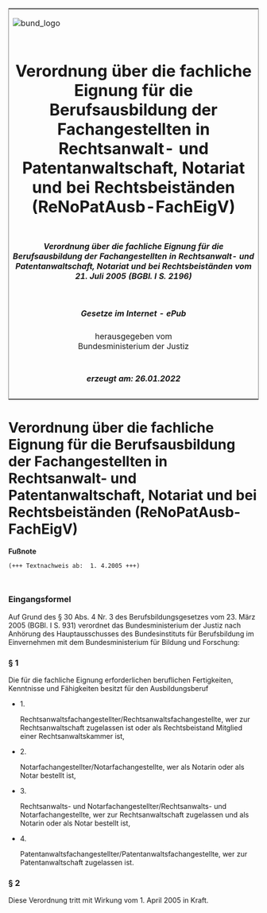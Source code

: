 <span id="DECKBLATT.html"></span>

<table border="0" frame="border" width="100%">

<tr valign="top">

<td align="left">

![bund\_logo](BfJ_2021_Web_de_de.gif)

</td>

<td align="right">

 

</td>

</tr>

<tr align="center" valign="middle">

<td colspan="2">

# Verordnung über die fachliche Eignung für die Berufsausbildung der Fachangestellten in Rechtsanwalt- und Patentanwaltschaft, Notariat und bei Rechtsbeiständen (ReNoPatAusb-FachEigV)

</td>

</tr>

<tr align="center" valign="middle">

<td colspan="2">

##### Verordnung über die fachliche Eignung für die Berufsausbildung der Fachangestellten in Rechtsanwalt- und Patentanwaltschaft, Notariat und bei Rechtsbeiständen vom 21. Juli 2005 (BGBl. I S. 2196)

</td>

</tr>

<tr align="center" valign="middle">

<td colspan="2">

  
  

##### Gesetze im Internet - ePub  
  
herausgegeben vom  
Bundesministerium der Justiz

</td>

</tr>

<tr align="center" valign="bottom">

<td colspan="2">

  
  

##### erzeugt am: 26.01.2022

</td>

</tr>

</table>

<span id="BJNR219600005.html"></span>

# Verordnung über die fachliche Eignung für die Berufsausbildung der Fachangestellten in Rechtsanwalt- und Patentanwaltschaft, Notariat und bei Rechtsbeiständen (ReNoPatAusb-FachEigV)

<div>

  
**Fußnote**

<div class="jnhtml">

<div>

<div class="jurAbsatz">

  

``` 
(+++ Textnachweis ab:  1. 4.2005 +++)

 
```

</div>

</div>

</div>

</div>

<span id="BJNR219600005BJNE000100000.html"></span>

### Eingangsformel  

<div>

<div class="jnhtml">

<div>

<div class="jurAbsatz">

Auf Grund des § 30 Abs. 4 Nr. 3 des Berufsbildungsgesetzes vom 23. März
2005 (BGBl. I S. 931) verordnet das Bundesministerium der Justiz nach
Anhörung des Hauptausschusses des Bundesinstituts für Berufsbildung im
Einvernehmen mit dem Bundesministerium für Bildung und Forschung:

</div>

</div>

</div>

</div>

<span id="BJNR219600005BJNE000200000.html"></span>

### § 1  

<div>

<div class="jnhtml">

<div>

<div class="jurAbsatz">

Die für die fachliche Eignung erforderlichen beruflichen Fertigkeiten,
Kenntnisse und Fähigkeiten besitzt für den Ausbildungsberuf

  - 1\.
    
    <div style="">
    
    Rechtsanwaltsfachangestellter/Rechtsanwaltsfachangestellte, wer zur
    Rechtsanwaltschaft zugelassen ist oder als Rechtsbeistand Mitglied
    einer Rechtsanwaltskammer ist,
    
    </div>

  - 2\.
    
    <div style="">
    
    Notarfachangestellter/Notarfachangestellte, wer als Notarin oder als
    Notar bestellt ist,
    
    </div>

  - 3\.
    
    <div style="">
    
    Rechtsanwalts- und Notarfachangestellter/Rechtsanwalts- und
    Notarfachangestellte, wer zur Rechtsanwaltschaft zugelassen und als
    Notarin oder als Notar bestellt ist,
    
    </div>

  - 4\.
    
    <div style="">
    
    Patentanwaltsfachangestellter/Patentanwaltsfachangestellte, wer zur
    Patentanwaltschaft zugelassen ist.
    
    </div>

</div>

</div>

</div>

</div>

<span id="BJNR219600005BJNE000300000.html"></span>

### § 2  

<div>

<div class="jnhtml">

<div>

<div class="jurAbsatz">

Diese Verordnung tritt mit Wirkung vom 1. April 2005 in Kraft.

</div>

</div>

</div>

</div>
